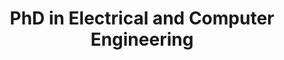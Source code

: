 ---
collection: education
title: "PhD in Electrical and Computer Engineering"
university: "Technical University Munich"
location: "Munich, Germany"
permalink: /education/2021-tum
dates: '2021-2024'
gpa: 'X.XX'
excerpt: "
*PhD Topic: Active Learning for Self-Driving Cars: An Intelligent Learning Strategy for Data-Efficient Development of Autonomous Driving*
"
---